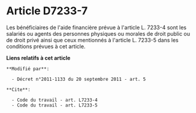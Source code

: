 # Article D7233-7

Les bénéficiaires de l'aide financière prévue à l'article L. 7233-4 sont les salariés ou agents des personnes physiques ou
morales de droit public ou de droit privé ainsi que ceux mentionnés à l'article L. 7233-5 dans les conditions prévues à cet
article.

**Liens relatifs à cet article**

	**Modifié par**:

	  - Décret n°2011-1133 du 20 septembre 2011 - art. 5

	**Cite**:

	  - Code du travail - art. L7233-4
	  - Code du travail - art. L7233-5
